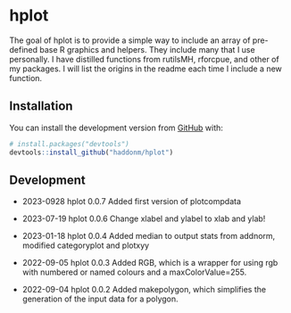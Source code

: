 
<!-- README.md is generated from README.Rmd. Please edit that file -->

# hplot

<!-- badges: start -->
<!-- badges: end -->

The goal of hplot is to provide a simple way to include an array of
pre-defined base R graphics and helpers. They include many that I use
personally. I have distilled functions from rutilsMH, rforcpue, and
other of my packages. I will list the origins in the readme each time I
include a new function.

## Installation

You can install the development version from
[GitHub](https://github.com/) with:

``` r
# install.packages("devtools")
devtools::install_github("haddonm/hplot")
```

## Development

- 2023-0928 hplot 0.0.7 Added first version of plotcompdata

- 2023-07-19 hplot 0.0.6 Change xlabel and ylabel to xlab and ylab!

- 2023-01-18 hplot 0.0.4 Added median to output stats from addnorm,
  modified categoryplot and plotxyy

- 2022-09-05 hplot 0.0.3 Added RGB, which is a wrapper for using rgb
  with numbered or named colours and a maxColorValue=255.

- 2022-09-04 hplot 0.0.2 Added makepolygon, which simplifies the
  generation of the input data for a polygon.
